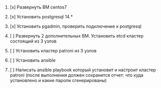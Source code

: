 1) [x] Развернуть ВМ centos7

2) [x] Установить postgresql 14.*

3) [x] Установить pgadmin, проверить подключение к postgresql

4) [ ] Развернуть 2 дополнительных ВМ. Установить etcd кластер состоящий из 3 узлов

5) [ ] Установить кластер patroni из 3 узлов

6) [ ] Установить ansible

7) [ ] Написать ansible playbook который установит и настроит кластер patroni (после выполнения должен сохранится отчет: что куда установлено и какие пароли сгенерированы)
